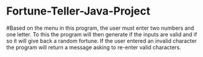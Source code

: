 # Fortune-Teller-Java-Project

#Based on the menu in this program, the user must enter two numbers and one letter. To this the program will then generate if the inputs are valid and if so it will give back a random fortune. If the user entered an invalid character the program will return a message asking to re-enter valid characters.
